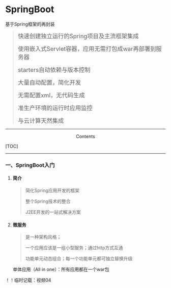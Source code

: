 <h1>SpringBoot</h1>
基于Spring框架的再封装

><font size=4>快速创建独立运行的Spring项目及主流框架集成</font>
>
><font size=4>使用嵌入式Servlet容器，应用无需打包成war再部署到服务器</font>
>
><font size=4>starters自动依赖与版本控制</font>
>
><font size=4>大量自动配置，简化开发</font>
>
><font size=4>无需配置xml，无代码生成</font>
>
><font size=4>准生产环境的运行时应用监控</font>
>
><font size=4>与云计算天然集成</font>

---

<center>Contents</center>

[TOC]

---

### 一、SpringBoot入门

1. #### 简介

   >简化Spring应用开发的框架
   >
   >整个Spring技术的整合
   >
   >J2EE开发的一站式解决方案

2. #### 微服务

   > 是一种架构风格；
   >
   > 一个应用应该是一组小型服务；通过http方式互通
   >
   > 功能单元动态组合；每一个功能单元都可独立替换升级

   单体应用（All in one）：所有应用都在一个war包

！！临时记载：视频04